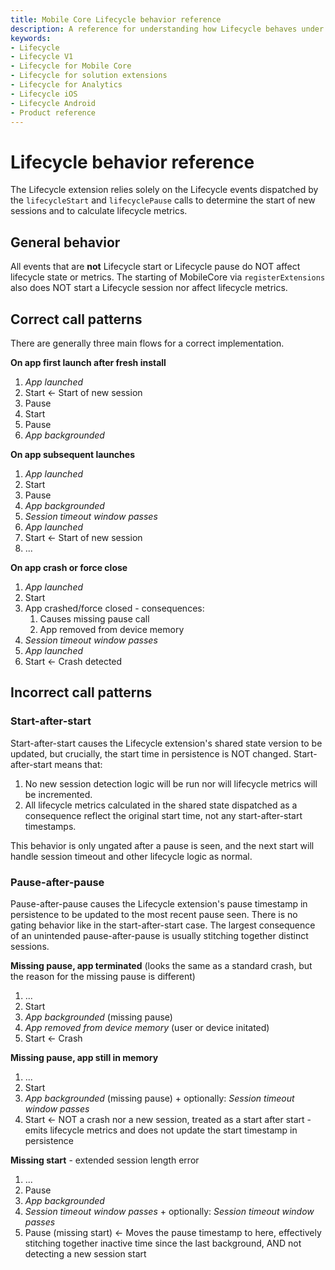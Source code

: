 ```yaml
---
title: Mobile Core Lifecycle behavior reference
description: A reference for understanding how Lifecycle behaves under different scenarios.
keywords:
- Lifecycle
- Lifecycle V1
- Lifecycle for Mobile Core
- Lifecycle for solution extensions
- Lifecycle for Analytics
- Lifecycle iOS
- Lifecycle Android
- Product reference
---
```


# Lifecycle behavior reference

The Lifecycle extension relies solely on the Lifecycle events dispatched by the `lifecycleStart` and `lifecyclePause` calls to determine the start of new sessions and to calculate lifecycle metrics.

## General behavior

All events that are **not** Lifecycle start or Lifecycle pause do NOT affect lifecycle state or metrics. The starting of MobileCore via `registerExtensions` also does NOT start a Lifecycle session nor affect lifecycle metrics.

## Correct call patterns

There are generally three main flows for a correct implementation.

**On app first launch after fresh install**

1. *App launched*
2. Start <- Start of new session
3. Pause
4. Start
5. Pause
6. *App backgrounded*

**On app subsequent launches**

1. *App launched*
2. Start
3. Pause
4. *App backgrounded*
5. *Session timeout window passes*
6. *App launched*
7. Start <- Start of new session
8. ...

**On app crash or force close**

1. *App launched*
2. Start
3. App crashed/force closed - consequences:
   1. Causes missing pause call
   2. App removed from device memory
4. *Session timeout window passes*
5. *App launched*
6. Start <- Crash detected

## Incorrect call patterns

### Start-after-start

Start-after-start causes the Lifecycle extension's shared state version to be updated, but crucially, the start time in persistence is NOT changed. Start-after-start means that: 

1. No new session detection logic will be run nor will lifecycle metrics will be incremented.
2. All lifecycle metrics calculated in the shared state dispatched as a consequence reflect the original start time, not any start-after-start timestamps.

This behavior is only ungated after a pause is seen, and the next start will handle session timeout and other lifecycle logic as normal.

### Pause-after-pause

Pause-after-pause causes the Lifecycle extension's pause timestamp in persistence to be updated to the most recent pause seen. There is no gating behavior like in the start-after-start case. The largest consequence of an unintended pause-after-pause is usually stitching together distinct sessions.

**Missing pause, app terminated** (looks the same as a standard crash, but the reason for the missing pause is different)

1. ...
2. Start
3. *App backgrounded* (missing pause)
4. *App removed from device memory* (user or device initated)
5. Start <- Crash

**Missing pause, app still in memory**

1. ...
2. Start
3. *App backgrounded* (missing pause) + optionally: *Session timeout window passes*
4. Start <- NOT a crash nor a new session, treated as a start after start - emits lifecycle metrics and does not update the start timestamp in persistence


**Missing start** - extended session length error

1. ...
2. Pause
3. *App backgrounded*
4. *Session timeout window passes* + optionally: *Session timeout window passes*
5. Pause (missing start) <- Moves the pause timestamp to here, effectively stitching together inactive time since the last background, AND not detecting a new session start
